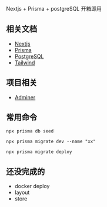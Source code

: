 Nextjs + Prisma + postgreSQL 开箱即用

## 相关文档

- [Nextjs](https://nextjs.org/docs/getting-started/installation)
- [Prisma](https://www.prisma.io/docs/getting-started/setup-prisma/start-from-scratch/relational-databases/querying-the-database-typescript-postgresql)
- [PostgreSQL](https://www.postgresql.org/docs/current/)
- [Tailwind](https://tailwindcss.com/docs/installation)

## 项目相关

- [Adminer](http://localhost:10433/?pgsql=db&username=myuser&db=myuser&ns=public&select=User)

## 常用命令

```shell
npx prisma db seed

npx prisma migrate dev --name "xx"

npx prisma migrate deploy
```

## 还没完成的

- docker deploy
- layout
- store